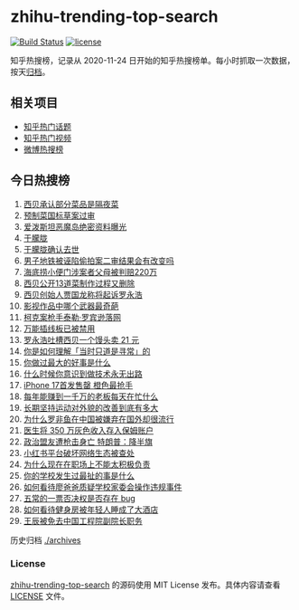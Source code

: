 # zhihu-trending-top-search

[![Build Status](https://github.com/justjavac/zhihu-trending-top-search/workflows/ci/badge.svg?branch=main)](https://github.com/justjavac/zhihu-trending-top-search/actions)
[![license](https://img.shields.io/github/license/justjavac/zhihu-trending-top-search)](https://github.com/justjavac/zhihu-trending-top-search/blob/main/LICENSE)

知乎热搜榜，记录从 2020-11-24 日开始的知乎热搜榜单。每小时抓取一次数据，按天[归档](./archives)。

## 相关项目

- [知乎热门话题](https://github.com/justjavac/zhihu-trending-hot-questions)
- [知乎热门视频](https://github.com/justjavac/zhihu-trending-hot-video)
- [微博热搜榜](https://github.com/justjavac/weibo-trending-hot-search)

## 今日热搜榜

<!-- BEGIN -->
<!-- 最后更新时间 Sat Sep 13 2025 18:18:30 GMT+0800 (China Standard Time) -->

1. [西贝承认部分菜品是隔夜菜](https://www.zhihu.com/search?q=%E8%A5%BF%E8%B4%9D%E6%89%BF%E8%AE%A4%E9%83%A8%E5%88%86%E8%8F%9C%E5%93%81%E6%98%AF%E9%9A%94%E5%A4%9C%E8%8F%9C)
1. [预制菜国标草案过审](https://www.zhihu.com/search?q=%E9%A2%84%E5%88%B6%E8%8F%9C%E5%9B%BD%E6%A0%87%E8%8D%89%E6%A1%88%E8%BF%87%E5%AE%A1)
1. [爱泼斯坦恶魔岛绝密资料曝光](https://www.zhihu.com/search?q=%E7%88%B1%E6%B3%BC%E6%96%AF%E5%9D%A6%E6%81%B6%E9%AD%94%E5%B2%9B%E7%BB%9D%E5%AF%86%E8%B5%84%E6%96%99%E6%9B%9D%E5%85%89)
1. [于朦胧](https://www.zhihu.com/search?q=%E4%BA%8E%E6%9C%A6%E8%83%A7)
1. [于朦胧确认去世](https://www.zhihu.com/search?q=%E4%BA%8E%E6%9C%A6%E8%83%A7%E7%A1%AE%E8%AE%A4%E5%8E%BB%E4%B8%96)
1. [男子地铁被诬陷偷拍案二审结果会有改变吗](https://www.zhihu.com/search?q=%E7%94%B7%E5%AD%90%E5%9C%B0%E9%93%81%E8%A2%AB%E8%AF%AC%E9%99%B7%E5%81%B7%E6%8B%8D%E6%A1%88%E4%BA%8C%E5%AE%A1%E7%BB%93%E6%9E%9C%E4%BC%9A%E6%9C%89%E6%94%B9%E5%8F%98%E5%90%97)
1. [海底捞小便门涉案者父母被判赔220万](https://www.zhihu.com/search?q=%E6%B5%B7%E5%BA%95%E6%8D%9E%E5%B0%8F%E4%BE%BF%E9%97%A8%E6%B6%89%E6%A1%88%E8%80%85%E7%88%B6%E6%AF%8D%E8%A2%AB%E5%88%A4%E8%B5%94220%E4%B8%87)
1. [西贝公开13道菜制作过程又删除](https://www.zhihu.com/search?q=%E8%A5%BF%E8%B4%9D%E5%85%AC%E5%BC%8013%E9%81%93%E8%8F%9C%E5%88%B6%E4%BD%9C%E8%BF%87%E7%A8%8B%E5%8F%88%E5%88%A0%E9%99%A4)
1. [西贝创始人贾国龙称将起诉罗永浩](https://www.zhihu.com/search?q=%E8%A5%BF%E8%B4%9D%E5%88%9B%E5%A7%8B%E4%BA%BA%E8%B4%BE%E5%9B%BD%E9%BE%99%E7%A7%B0%E5%B0%86%E8%B5%B7%E8%AF%89%E7%BD%97%E6%B0%B8%E6%B5%A9)
1. [影视作品中哪个武器最奇葩](https://www.zhihu.com/search?q=%E5%BD%B1%E8%A7%86%E4%BD%9C%E5%93%81%E4%B8%AD%E5%93%AA%E4%B8%AA%E6%AD%A6%E5%99%A8%E6%9C%80%E5%A5%87%E8%91%A9)
1. [柯克案枪手泰勒·罗宾逊落网](https://www.zhihu.com/search?q=%E6%9F%AF%E5%85%8B%E6%A1%88%E6%9E%AA%E6%89%8B%E6%B3%B0%E5%8B%92%C2%B7%E7%BD%97%E5%AE%BE%E9%80%8A%E8%90%BD%E7%BD%91)
1. [万能插线板已被禁用](https://www.zhihu.com/search?q=%E4%B8%87%E8%83%BD%E6%8F%92%E7%BA%BF%E6%9D%BF%E5%B7%B2%E8%A2%AB%E7%A6%81%E7%94%A8)
1. [罗永浩吐槽西贝一个馒头卖 21 元](https://www.zhihu.com/search?q=%E7%BD%97%E6%B0%B8%E6%B5%A9%E5%90%90%E6%A7%BD%E8%A5%BF%E8%B4%9D%E4%B8%80%E4%B8%AA%E9%A6%92%E5%A4%B4%E5%8D%96%2021%20%E5%85%83)
1. [你是如何理解「当时只道是寻常」的](https://www.zhihu.com/search?q=%E4%BD%A0%E6%98%AF%E5%A6%82%E4%BD%95%E7%90%86%E8%A7%A3%E3%80%8C%E5%BD%93%E6%97%B6%E5%8F%AA%E9%81%93%E6%98%AF%E5%AF%BB%E5%B8%B8%E3%80%8D%E7%9A%84)
1. [你做过最大的好事是什么](https://www.zhihu.com/search?q=%E4%BD%A0%E5%81%9A%E8%BF%87%E6%9C%80%E5%A4%A7%E7%9A%84%E5%A5%BD%E4%BA%8B%E6%98%AF%E4%BB%80%E4%B9%88)
1. [什么时候你意识到做技术永无出路](https://www.zhihu.com/search?q=%E4%BB%80%E4%B9%88%E6%97%B6%E5%80%99%E4%BD%A0%E6%84%8F%E8%AF%86%E5%88%B0%E5%81%9A%E6%8A%80%E6%9C%AF%E6%B0%B8%E6%97%A0%E5%87%BA%E8%B7%AF)
1. [iPhone 17首发售罄 橙色最抢手](https://www.zhihu.com/search?q=iPhone%2017%E9%A6%96%E5%8F%91%E5%94%AE%E7%BD%84%20%E6%A9%99%E8%89%B2%E6%9C%80%E6%8A%A2%E6%89%8B)
1. [每年能赚到一千万的老板每天在忙什么](https://www.zhihu.com/search?q=%E6%AF%8F%E5%B9%B4%E8%83%BD%E8%B5%9A%E5%88%B0%E4%B8%80%E5%8D%83%E4%B8%87%E7%9A%84%E8%80%81%E6%9D%BF%E6%AF%8F%E5%A4%A9%E5%9C%A8%E5%BF%99%E4%BB%80%E4%B9%88)
1. [长期坚持运动对外貌的改善到底有多大](https://www.zhihu.com/search?q=%E9%95%BF%E6%9C%9F%E5%9D%9A%E6%8C%81%E8%BF%90%E5%8A%A8%E5%AF%B9%E5%A4%96%E8%B2%8C%E7%9A%84%E6%94%B9%E5%96%84%E5%88%B0%E5%BA%95%E6%9C%89%E5%A4%9A%E5%A4%A7)
1. [为什么罗非鱼在中国被嫌弃在国外却很流行](https://www.zhihu.com/search?q=%E4%B8%BA%E4%BB%80%E4%B9%88%E7%BD%97%E9%9D%9E%E9%B1%BC%E5%9C%A8%E4%B8%AD%E5%9B%BD%E8%A2%AB%E5%AB%8C%E5%BC%83%E5%9C%A8%E5%9B%BD%E5%A4%96%E5%8D%B4%E5%BE%88%E6%B5%81%E8%A1%8C)
1. [医生将 350 万灰色收入存入保姆账户](https://www.zhihu.com/search?q=%E5%8C%BB%E7%94%9F%E5%B0%86%20350%20%E4%B8%87%E7%81%B0%E8%89%B2%E6%94%B6%E5%85%A5%E5%AD%98%E5%85%A5%E4%BF%9D%E5%A7%86%E8%B4%A6%E6%88%B7)
1. [政治盟友遭枪击身亡 特朗普：降半旗](https://www.zhihu.com/search?q=%E6%94%BF%E6%B2%BB%E7%9B%9F%E5%8F%8B%E9%81%AD%E6%9E%AA%E5%87%BB%E8%BA%AB%E4%BA%A1%20%E7%89%B9%E6%9C%97%E6%99%AE%EF%BC%9A%E9%99%8D%E5%8D%8A%E6%97%97)
1. [小红书平台破坏网络生态被查处](https://www.zhihu.com/search?q=%E5%B0%8F%E7%BA%A2%E4%B9%A6%E5%B9%B3%E5%8F%B0%E7%A0%B4%E5%9D%8F%E7%BD%91%E7%BB%9C%E7%94%9F%E6%80%81%E8%A2%AB%E6%9F%A5%E5%A4%84)
1. [为什么现在在职场上不能太积极负责](https://www.zhihu.com/search?q=%E4%B8%BA%E4%BB%80%E4%B9%88%E7%8E%B0%E5%9C%A8%E5%9C%A8%E8%81%8C%E5%9C%BA%E4%B8%8A%E4%B8%8D%E8%83%BD%E5%A4%AA%E7%A7%AF%E6%9E%81%E8%B4%9F%E8%B4%A3)
1. [你的学校发生过最扯的事是什么](https://www.zhihu.com/search?q=%E4%BD%A0%E7%9A%84%E5%AD%A6%E6%A0%A1%E5%8F%91%E7%94%9F%E8%BF%87%E6%9C%80%E6%89%AF%E7%9A%84%E4%BA%8B%E6%98%AF%E4%BB%80%E4%B9%88)
1. [如何看待廖爸爸质疑学校家委会操作违规事件](https://www.zhihu.com/search?q=%E5%A6%82%E4%BD%95%E7%9C%8B%E5%BE%85%E5%BB%96%E7%88%B8%E7%88%B8%E8%B4%A8%E7%96%91%E5%AD%A6%E6%A0%A1%E5%AE%B6%E5%A7%94%E4%BC%9A%E6%93%8D%E4%BD%9C%E8%BF%9D%E8%A7%84%E4%BA%8B%E4%BB%B6)
1. [五常的一票否决权是否存在 bug](https://www.zhihu.com/search?q=%E4%BA%94%E5%B8%B8%E7%9A%84%E4%B8%80%E7%A5%A8%E5%90%A6%E5%86%B3%E6%9D%83%E6%98%AF%E5%90%A6%E5%AD%98%E5%9C%A8%20bug)
1. [如何看待健身房被年轻人睡成了大酒店](https://www.zhihu.com/search?q=%E5%A6%82%E4%BD%95%E7%9C%8B%E5%BE%85%E5%81%A5%E8%BA%AB%E6%88%BF%E8%A2%AB%E5%B9%B4%E8%BD%BB%E4%BA%BA%E7%9D%A1%E6%88%90%E4%BA%86%E5%A4%A7%E9%85%92%E5%BA%97)
1. [王辰被免去中国工程院副院长职务](https://www.zhihu.com/search?q=%E7%8E%8B%E8%BE%B0%E8%A2%AB%E5%85%8D%E5%8E%BB%E4%B8%AD%E5%9B%BD%E5%B7%A5%E7%A8%8B%E9%99%A2%E5%89%AF%E9%99%A2%E9%95%BF%E8%81%8C%E5%8A%A1)

<!-- END -->

历史归档 [./archives](./archives)

### License

[zhihu-trending-top-search](https://github.com/justjavac/zhihu-trending-top-search) 的源码使用 MIT License
发布。具体内容请查看 [LICENSE](./LICENSE) 文件。
